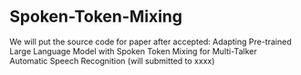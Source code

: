 # Spoken-Token-Mixing

We will put the source code for paper after accepted: 
Adapting Pre-trained Large Language Model with Spoken Token Mixing for Multi-Talker Automatic Speech Recognition
(will submitted to xxxx)
